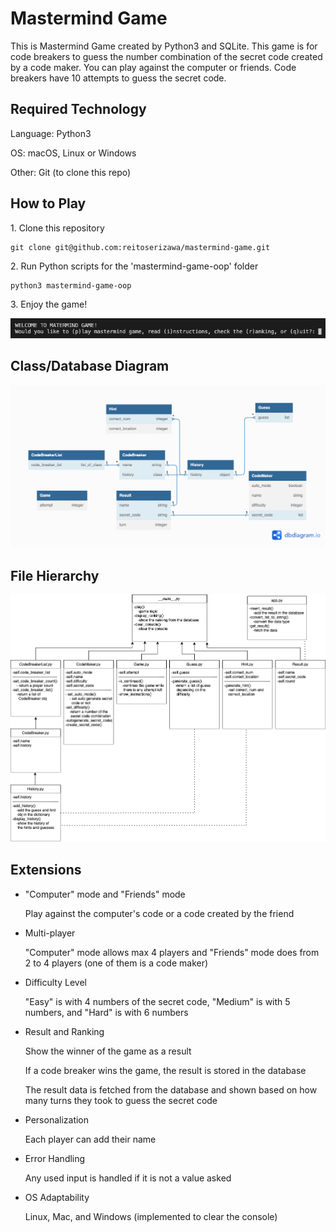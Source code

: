 <h1>Mastermind Game</h1>
<p>This is Mastermind Game created by Python3 and SQLite. This game is for code breakers to guess the number combination of the secret code created by a code maker. You can play against the computer or friends. Code breakers have 10 attempts to guess the secret code.</p>

<h2>Required Technology</h2>

<p>Language: Python3</p>
<p>OS: macOS, Linux or Windows</p>
<p>Other: Git (to clone this repo)</p>


<h2>How to Play</h2>
<p>1. Clone this repository</p>

```
git clone git@github.com:reitoserizawa/mastermind-game.git
```

<p>2. Run Python scripts for the 'mastermind-game-oop' folder</p>

```
python3 mastermind-game-oop
```

<p>3. Enjoy the game!</p>
<img src="./src/images/start-game.png" alt="game-screen" title="game-screen"/>

<h2>Class/Database Diagram</h2>
<img src="./src/images/db-diagram.png" alt="db-diagram" title="db-diagram"/>

<h2>File Hierarchy</h2>
<img src="./src/images/hierarchy.png" alt="hierarchy" title="hierarchy"/>

<h2>Extensions</h2>
<ul>
  <li>"Computer" mode and "Friends" mode</li>
  <p>Play against the computer's code or a code created by the friend</p>
  <li>Multi-player</li>
  <p>"Computer" mode allows max 4 players and "Friends" mode does from 2 to 4 players (one of them is a code maker)</p>
  <li>Difficulty Level</li>
  <p>"Easy" is with 4 numbers of the secret code, "Medium" is with 5 numbers, and "Hard" is with 6 numbers</p>
  <li>Result and Ranking</li>
  <p>Show the winner of the game as a result</p>
  <p>If a code breaker wins the game, the result is stored in the database</p>
  <p>The result data is fetched from the database and shown based on how many turns they took to guess the secret code</p>
  <li>Personalization</li>
  <p>Each player can add their name</p>
  <li>Error Handling</h1>
  <p>Any used input is handled if it is not a value asked</p>
  <li>OS Adaptability</h1>
  <p>Linux, Mac, and Windows (implemented to clear the console)</p>
</ul>

